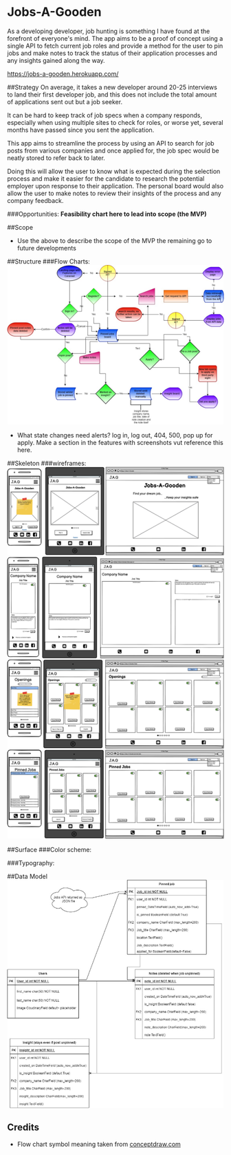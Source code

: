 # Jobs-A-Gooden
As a developing developer, job hunting is something I have found at the forefront of 
everyone's mind. The app aims to be a proof of concept using a single API to fetch 
current job roles and provide a method for the user to pin jobs and make notes to 
track the status of their application processes and any insights gained along the way.

https://jobs-a-gooden.herokuapp.com/

##Strategy 
On average, it takes a new developer around 20-25 interviews to land their first 
developer job, and this does not include the total amount of applications sent out 
but a job seeker.

It can be hard to keep track of job specs when a company responds, especially 
when using multiple sites to check for roles, or worse yet, several months 
have passed since you sent the application.

This app aims to streamline the process by using an  API to search for job posts 
from various companies and once applied for, the job spec would be neatly stored 
to refer back to later. 

Doing this will allow the user to know what is expected during the selection process 
and make it easier for the candidate to research the potential employer upon 
response to their application. The personal board would also allow the user to make 
notes to review their insights of the process and any company feedback.

###Opportunities:
**Feasibility chart here to lead into scope (the MVP)**

##Scope
* Use the above to describe the scope of the MVP the remaining go to future developments

##Structure
###Flow Charts:
![User Journeys flow chart](docs/flowcharts/user-Journey.jpg)

* What state changes need alerts? log in, log out, 404, 500, pop up for apply. 
Make a section in the features with screenshots vut reference this here.

##Skeleton
###wireframes:
![Homepage wireframes](docs/wireframes/homepage.png)
![Full job details wireframes](docs/wireframes/job-full-details.png)
![Job opening page wireframes](docs/wireframes/jobs-openings.png)
![Pinned jobs page wireframes](docs/wireframes/pinned-jobs.png)

##Surface
###Color scheme:

###Typography:

##Data Model
![Entity-Relationship-Model](docs/data-model/data-entity-relationship.jpg)


## Credits
* Flow chart symbol meaning taken from [conceptdraw.com](https://www.conceptdraw.com/How-To-Guide/flow-chart-symbols)
